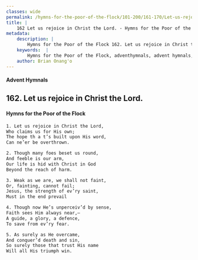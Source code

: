 ```yaml
---
classes: wide
permalink: /hymns-for-the-poor-of-the-flock/101-200/161-170/Let-us-rejoice-in-Christ-the-Lord/
title: |
    162 Let us rejoice in Christ the Lord. - Hymns for the Poor of the Flock
metadata:
    description: |
        Hymns for the Poor of the Flock 162. Let us rejoice in Christ the Lord.. Let us rejoice in Christ the Lord, Who claims us for His own; The hope th a t’s built upon His word,  Can ne’er be overthrown. 
    keywords:  |
        Hymns for the Poor of the Flock, adventhymnals, advent hymnals, Let us rejoice in Christ the Lord., Let us rejoice in Christ the Lord,, 
    author: Brian Onang'o
---
```


#### Advent Hymnals
## 162. Let us rejoice in Christ the Lord.
####  Hymns for the Poor of the Flock

```txt
1. Let us rejoice in Christ the Lord,
Who claims us for His own;
The hope th a t’s built upon His word, 
Can ne’er be overthrown.

2. Though many foes beset us round,
And feeble is our arm,
Our life is hid with Christ in God 
Beyond the reach of harm.

3. Weak as we are, we shall not faint,
Or, fainting, cannot fail;
Jesus, the strength of ev’ry saint,
Must in the end prevail

4. Though now He’s unperceiv’d by sense,
Faith sees Him always near,—
A guide, a glory, a defence,
To save from ev’ry fear.

5. As surely as He overcame,
And conquer’d death and sin,
So surely those that trust His name 
Will all His triumph win.
```
